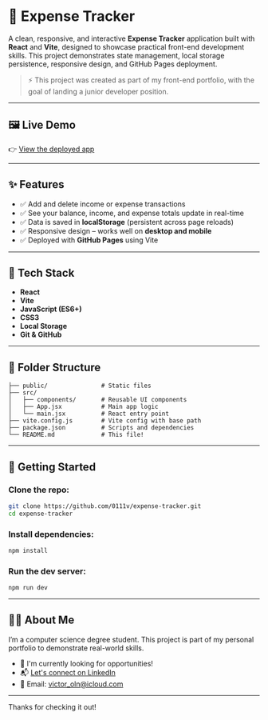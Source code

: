 
# 💸 Expense Tracker

A clean, responsive, and interactive **Expense Tracker** application built with **React** and **Vite**, designed to showcase practical front-end development skills. This project demonstrates state management, local storage persistence, responsive design, and GitHub Pages deployment.

> ⚡️ This project was created as part of my front-end portfolio, with the goal of landing a junior developer position.

---

## 🖼️ Live Demo

 👉 [View the deployed app](https://0111v.github.io/expense-tracker/)

---

## ✨ Features

- ✅ Add and delete income or expense transactions
- ✅ See your balance, income, and expense totals update in real-time
- ✅ Data is saved in **localStorage** (persistent across page reloads)
- ✅ Responsive design – works well on **desktop and mobile**
- ✅ Deployed with **GitHub Pages** using Vite

---

## 🧰 Tech Stack

- **React**
- **Vite**
- **JavaScript (ES6+)**
- **CSS3**
- **Local Storage**
- **Git & GitHub**

---

## 📁 Folder Structure

```
├── public/               # Static files
├── src/
│   ├── components/       # Reusable UI components
│   ├── App.jsx           # Main app logic
│   └── main.jsx          # React entry point
├── vite.config.js        # Vite config with base path
├── package.json          # Scripts and dependencies
└── README.md             # This file!
```

---

## 🚀 Getting Started



### Clone the repo:
```bash
git clone https://github.com/0111v/expense-tracker.git
cd expense-tracker
```

### Install dependencies:
```bash
npm install
```


### Run the dev server:
```bash
npm run dev
```

---

## 👨‍💻 About Me

I’m a computer science degree student. This project is part of my personal portfolio to demonstrate real-world skills.

- 💼 I'm currently looking for opportunities!
- 📬 [Let's connect on LinkedIn](https://www.linkedin.com/in/victor-oliveira-855844249/)
- 📧 Email: victor_oln@icloud.com

---

Thanks for checking it out! 